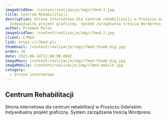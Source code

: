 ```yaml
---
imageGridOne: /content/realizacje/img/c7med-1.jpg
title: Centrum Rehabilitacji
description: Strona internetowa dla centrum rehabilitacji w Pruszczu Gdańskim.
  Indywidualny projekt graficzny. System zarządzania treścią Wordpress.
author: Przemek Miros
imageGridTwo: /content/realizacje/img/c7med-2.jpg
client: C7Med
link: https://c7med.pl/
thumbnail: /content/realizacje/img/c7med-thumb-big.jpg
order: 16
date: 2021-06-14T22:00:00.000Z
imageMain: /content/realizacje/img/c7med-thumb-big.jpg
imageMobile: /content/realizacje/img/c7med-mobile.jpg
category:
  - Strona internetowa
---
```


## Centrum Rehabilitacji

Strona internetowa dla centrum rehabilitacji w Pruszczu Gdańskim. Indywidualny projekt graficzny. System zarządzania treścią Wordpress.
